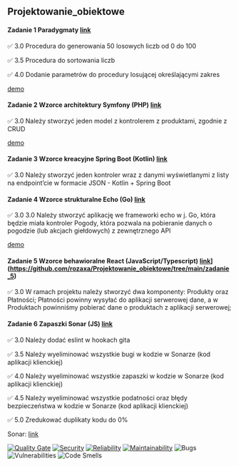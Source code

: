 ## Projektowanie_obiektowe

#### Zadanie 1 Paradygmaty [link](https://github.com/rozaxa/Projektowanie_obiektowe/tree/main/zadanie_1)

✅ 3.0 Procedura do generowania 50 losowych liczb od 0 do 100

✅ 3.5 Procedura do sortowania liczb

✅ 4.0 Dodanie parametrów do procedury losującej określającymi zakres

[demo](https://github.com/rozaxa/Projektowanie_obiektowe/blob/main/demos/zadanie_1.mov)


#### Zadanie 2 Wzorce architektury Symfony (PHP) [link](https://github.com/rozaxa/Projektowanie_obiektowe/tree/main/zadanie_2)

✅  3.0 Należy stworzyć jeden model z kontrolerem z produktami, zgodnie z
CRUD

[demo](https://github.com/rozaxa/Projektowanie_obiektowe/blob/main/demos/zadanie_2.mov)

#### Zadanie 3 Wzorce kreacyjne Spring Boot (Kotlin) [link](https://github.com/rozaxa/Projektowanie_obiektowe/tree/main/zadanie3)

✅  3.0 Należy stworzyć jeden kontroler wraz z danymi wyświetlanymi z
listy na endpoint’cie w formacie JSON - Kotlin + Spring Boot

#### Zadanie 4 Wzorce strukturalne Echo (Go) [link](https://github.com/rozaxa/Projektowanie_obiektowe/tree/main/zadanie_4)

✅  3.0 3.0 Należy stworzyć aplikację we frameworki echo w j. Go, która będzie
miała kontroler Pogody, która pozwala na pobieranie danych o pogodzie
(lub akcjach giełdowych) z zewnętrznego API

[demo](https://github.com/rozaxa/Projektowanie_obiektowe/blob/main/demos/zadanie_4.mov)


#### Zadanie 5 Wzorce behawioralne React (JavaScript/Typescript) [link](https://github.com/rozaxa/Projektowanie_obiektowe_zadanie_6_client/tree/main)](https://github.com/rozaxa/Projektowanie_obiektowe/tree/main/zadanie_5)

✅ 3.0 W ramach projektu należy stworzyć dwa komponenty: Produkty oraz
Płatności; Płatności powinny wysyłać do aplikacji serwerowej dane, a w
Produktach powinniśmy pobierać dane o produktach z aplikacji
serwerowej;

#### Zadanie 6 Zapaszki Sonar (JS) [link](https://github.com/rozaxa/Projektowanie_obiektowe/tree/main/zadanie_5)

✅ 3.0 Należy dodać eslint w hookach gita

✅ 3.5 Należy wyeliminować wszystkie bugi w kodzie w Sonarze (kod
aplikacji klienckiej)

✅ 4.0 Należy wyeliminować wszystkie zapaszki w kodzie w Sonarze (kod
aplikacji klienckiej)

✅ 4.5 Należy wyeliminować wszystkie podatności oraz błędy bezpieczeństwa
w kodzie w Sonarze (kod aplikacji klienckiej)

✅ 5.0 Zredukować duplikaty kodu do 0%

Sonar: [link](https://sonarcloud.io/summary/new_code?id=rozaxa_Projektowanie_obiektowe_zadanie_6_client&branch=main)

[![Quality Gate](https://sonarcloud.io/api/project_badges/measure?project=rozaxa_Projektowanie_obiektowe_zadanie_6_client&metric=alert_status)](https://sonarcloud.io/summary/new_code?id=rozaxa_Projektowanie_obiektowe_zadanie_6_client)
[![Security](https://sonarcloud.io/api/project_badges/measure?project=rozaxa_Projektowanie_obiektowe_zadanie_6_client&metric=security_rating)](https://sonarcloud.io/summary/new_code?id=rozaxa_Projektowanie_obiektowe_zadanie_6_client)
[![Reliability](https://sonarcloud.io/api/project_badges/measure?project=rozaxa_Projektowanie_obiektowe_zadanie_6_client&metric=reliability_rating)](https://sonarcloud.io/summary/new_code?id=rozaxa_Projektowanie_obiektowe_zadanie_6_client)
[![Maintainability](https://sonarcloud.io/api/project_badges/measure?project=rozaxa_Projektowanie_obiektowe_zadanie_6_client&metric=sqale_rating)](https://sonarcloud.io/summary/new_code?id=rozaxa_Projektowanie_obiektowe_zadanie_6_client)
![Bugs](https://sonarcloud.io/api/project_badges/measure?project=rozaxa_Projektowanie_obiektowe_zadanie_6_client&metric=bugs)
![Vulnerabilities](https://sonarcloud.io/api/project_badges/measure?project=rozaxa_Projektowanie_obiektowe_zadanie_6_client&metric=vulnerabilities)
![Code Smells](https://sonarcloud.io/api/project_badges/measure?project=rozaxa_Projektowanie_obiektowe_zadanie_6_client&metric=code_smells)


